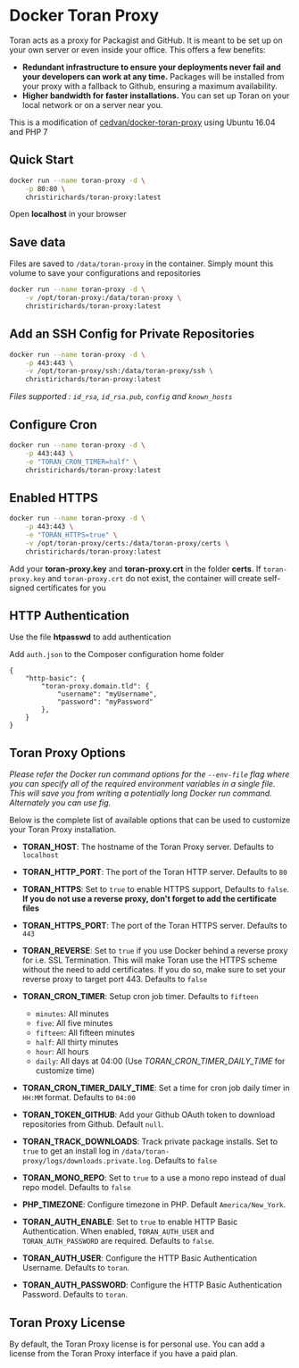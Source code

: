 # Docker Toran Proxy

Toran acts as a proxy for Packagist and GitHub. It is meant to be set up on your own server or even inside your office. This offers a few benefits:

- **Redundant infrastructure to ensure your deployments never fail and your developers can work at any time.** Packages will be installed from your proxy with a fallback to Github, ensuring a maximum availability.
- **Higher bandwidth for faster installations.** You can set up Toran on your local network or on a server near you.

This is a modification of [cedvan/docker-toran-proxy](https://github.com/cedvan/docker-toran-proxy/) using Ubuntu 16.04 and PHP 7

## Quick Start

```bash
docker run --name toran-proxy -d \
    -p 80:80 \
    christirichards/toran-proxy:latest
```

Open **localhost** in your browser

## Save data

Files are saved to `/data/toran-proxy` in the container. Simply mount this volume to save your configurations and repositories

```bash
docker run --name toran-proxy -d \
    -v /opt/toran-proxy:/data/toran-proxy \
    christirichards/toran-proxy:latest
```

## Add an SSH Config for Private Repositories

```bash
docker run --name toran-proxy -d \
    -p 443:443 \
    -v /opt/toran-proxy/ssh:/data/toran-proxy/ssh \
    christirichards/toran-proxy:latest
```

_Files supported : `id_rsa`, `id_rsa.pub`, `config` and `known_hosts`_

## Configure Cron

```bash
docker run --name toran-proxy -d \
    -p 443:443 \
    -e "TORAN_CRON_TIMER=half" \
    christirichards/toran-proxy:latest
```

## Enabled HTTPS

```bash
docker run --name toran-proxy -d \
    -p 443:443 \
    -e "TORAN_HTTPS=true" \
    -v /opt/toran-proxy/certs:/data/toran-proxy/certs \
    christirichards/toran-proxy:latest
```

Add your **toran-proxy.key** and **toran-proxy.crt** in the folder **certs**. If `toran-proxy.key` and `toran-proxy.crt` do not exist, the container will create self-signed certificates for you

## HTTP Authentication

Use the file **htpasswd** to add authentication

Add `auth.json` to the Composer configuration home folder

```
{
    "http-basic": {
        "toran-proxy.domain.tld": {
            "username": "myUsername",
            "password": "myPassword"
        },
    }
}
```

## Toran Proxy Options

_Please refer the Docker run command options for the `--env-file` flag where you can specify all of the required environment variables in a single file. This will save you from writing a potentially long Docker run command. Alternately you can use fig._

Below is the complete list of available options that can be used to customize your Toran Proxy installation.

- **TORAN_HOST**: The hostname of the Toran Proxy server. Defaults to `localhost`
- **TORAN_HTTP_PORT**: The port of the Toran HTTP server. Defaults to `80`
- **TORAN_HTTPS**: Set to `true` to enable HTTPS support, Defaults to `false`. **If you do not use a reverse proxy, don't forget to add the certificate files**
- **TORAN_HTTPS_PORT**: The port of the Toran HTTPS server. Defaults to `443`
- **TORAN_REVERSE**: Set to `true` if you use Docker behind a reverse proxy for i.e. SSL Termination. This will make Toran use the HTTPS scheme without the need to add certificates. If you do so, make sure to set your reverse proxy to target port 443\. Defaults to `false`
- **TORAN_CRON_TIMER**: Setup cron job timer. Defaults to `fifteen`

  - `minutes`: All minutes
  - `five`: All five minutes
  - `fifteen`: All fifteen minutes
  - `half`: All thirty minutes
  - `hour`: All hours
  - `daily`: All days at 04:00 (Use _TORAN_CRON_TIMER_DAILY_TIME_ for customize time)

- **TORAN_CRON_TIMER_DAILY_TIME**: Set a time for cron job daily timer in `HH:MM` format. Defaults to `04:00`

- **TORAN_TOKEN_GITHUB**: Add your Github OAuth token to download repositories from Github. Default `null`.

- **TORAN_TRACK_DOWNLOADS**: Track private package installs. Set to `true` to get an install log in `/data/toran-proxy/logs/downloads.private.log`. Defaults to `false`

- **TORAN_MONO_REPO**: Set to `true` to a use a mono repo instead of dual repo model. Defaults to `false`

- **PHP_TIMEZONE**: Configure timezone in PHP. Default `America/New_York`.

- **TORAN_AUTH_ENABLE**: Set to `true` to enable HTTP Basic Authentication. When enabled, `TORAN_AUTH_USER` and `TORAN_AUTH_PASSWORD` are required. Defaults to `false`.

- **TORAN_AUTH_USER**: Configure the HTTP Basic Authentication Username. Defaults to `toran`.

- **TORAN_AUTH_PASSWORD**: Configure the HTTP Basic Authentication Password. Defaults to `toran`.

## Toran Proxy License

By default, the Toran Proxy license is for personal use. You can add a license from the Toran Proxy interface if you have a paid plan.
